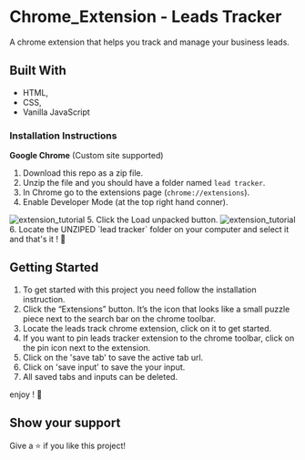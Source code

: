 # Chrome_Extension - Leads Tracker
A chrome extension that helps you track and manage your business leads.

## Built With

- HTML,
- CSS,
- Vanilla JavaScript


### Installation Instructions
**Google Chrome** (Custom site supported)
1. Download this repo as a zip file.
2. Unzip the file and you should have a folder named `lead tracker`.
3. In Chrome go to the extensions page (`chrome://extensions`).
4. Enable Developer Mode (at the top right hand conner).
<img alt="extension_tutorial" src="https://i.imgur.com/0GRfu2K.png" />
5. Click the Load unpacked button. 
<img alt="extension_tutorial" src="https://i.imgur.com/q41GeAb.png" />
6. Locate the UNZIPED `lead tracker` folder on your computer and select it and that's it ! 🎉

## Getting Started

1. To get started with this project you need follow the installation instruction.
2. Click the “Extensions” button. It’s the icon that looks like a small puzzle piece next to the search bar on the chrome toolbar.
3. Locate the leads track chrome extension, click on it to get started.
4. If you want to pin leads tracker extension to the chrome toolbar, click on the pin icon next to the extension.
5. Click on the 'save tab' to save the active tab url.
6. Click on 'save input' to save the your input. 
7. All saved tabs and inputs can be deleted. 

enjoy ! 🎉

## Show your support

Give a ⭐️ if you like this project!
